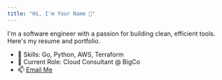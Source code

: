 ```yaml
---
title: "Hi, I'm Your Name 👋"
---
```


I'm a software engineer with a passion for building clean, efficient tools. Here's my resume and portfolio.

- 🔧 Skills: Go, Python, AWS, Terraform
- 💼 Current Role: Cloud Consultant @ BigCo
- 📫 [Email Me](mailto:you@example.com)
